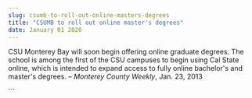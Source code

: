 ```yaml
---
slug: csumb-to-roll-out-online-masters-degrees
title: "CSUMB to roll out online master's degrees"
date: January 01 2020
---
```


 
<p>
  CSU Monterey Bay will soon begin offering online graduate degrees. The school
  is among the first of the CSU campuses to begin using Cal State online, which
  is intended to expand access to fully online bachelor's and master's degrees.
  – <em>Monterey County Weekly</em>, Jan. 23, 2013
</p>
```
